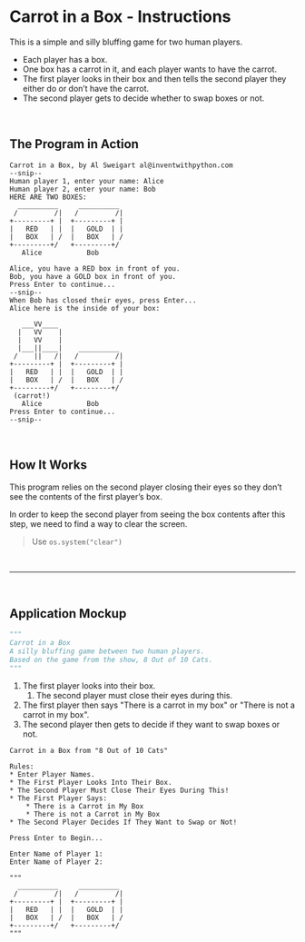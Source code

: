 # Carrot in a Box - Instructions

This is a simple and silly bluffing game for two human players.
* Each player has a box.
* One box has a carrot in it, and each player wants to have the carrot.
* The first player looks in their box and then tells the second player they either do or don’t have the carrot.
* The second player gets to decide whether to swap boxes or not.

<br>

## The Program in Action

```
Carrot in a Box, by Al Sweigart al@inventwithpython.com
--snip--
Human player 1, enter your name: Alice
Human player 2, enter your name: Bob
HERE ARE TWO BOXES:
  __________     __________
 /         /|   /         /|
+---------+ |  +---------+ |
|   RED   | |  |   GOLD  | |
|   BOX   | /  |   BOX   | /
+---------+/   +---------+/
   Alice           Bob

Alice, you have a RED box in front of you.
Bob, you have a GOLD box in front of you.
Press Enter to continue...
--snip--
When Bob has closed their eyes, press Enter...
Alice here is the inside of your box:

   ___VV____
  |   VV    |
  |   VV    |
  |___||____|    __________
 /    ||   /|   /         /|
+---------+ |  +---------+ |
|   RED   | |  |   GOLD  | |
|   BOX   | /  |   BOX   | /
+---------+/   +---------+/
 (carrot!)
   Alice           Bob
Press Enter to continue...
--snip--
```

<br>

## How It Works

This program relies on the second player closing their eyes so they don’t see the contents of the first player’s box. 

In order to keep the second player from seeing the box contents after this step, we need to find a way to clear the screen.

> Use `os.system("clear")`

<br>
<hr>
<br>

## Application Mockup

```python
"""
Carrot in a Box
A silly bluffing game between two human players.
Based on the game from the show, 8 Out of 10 Cats.
"""
```

1. The first player looks into their box.
    1. The second player must close their eyes during this.
2. The first player then says "There is a carrot in my box" or "There is not a carrot in my box".
3. The second player then gets to decide if they want to swap boxes or not.

```
Carrot in a Box from "8 Out of 10 Cats"

Rules:
* Enter Player Names.
* The First Player Looks Into Their Box.
* The Second Player Must Close Their Eyes During This!
* The First Player Says:
    * There is a Carrot in My Box
    * There is not a Carrot in My Box
* The Second Player Decides If They Want to Swap or Not!

Press Enter to Begin...
```

```
Enter Name of Player 1:
Enter Name of Player 2:

"""
  __________     __________
 /         /|   /         /|
+---------+ |  +---------+ |
|   RED   | |  |   GOLD  | |
|   BOX   | /  |   BOX   | /
+---------+/   +---------+/
"""
```